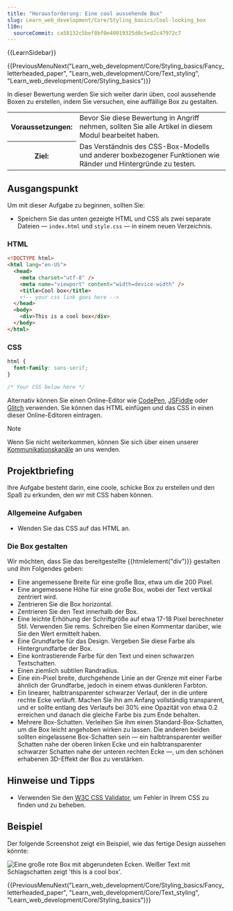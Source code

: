 ```yaml
---
title: "Herausforderung: Eine cool aussehende Box"
slug: Learn_web_development/Core/Styling_basics/Cool-looking_box
l10n:
  sourceCommit: ca58132c5bef8bf0e40919325d0c5ed2c47972c7
---
```


{{LearnSidebar}}

{{PreviousMenuNext("Learn_web_development/Core/Styling_basics/Fancy_letterheaded_paper", "Learn_web_development/Core/Text_styling", "Learn_web_development/Core/Styling_basics")}}

In dieser Bewertung werden Sie sich weiter darin üben, cool aussehende Boxen zu erstellen, indem Sie versuchen, eine auffällige Box zu gestalten.

<table>
  <tbody>
    <tr>
      <th scope="row">Voraussetzungen:</th>
      <td>
        Bevor Sie diese Bewertung in Angriff nehmen, sollten Sie alle Artikel in diesem Modul bearbeitet haben.
      </td>
    </tr>
    <tr>
      <th scope="row">Ziel:</th>
      <td>
        Das Verständnis des CSS-Box-Modells und anderer boxbezogener Funktionen wie Ränder und Hintergründe zu testen.
      </td>
    </tr>
  </tbody>
</table>

## Ausgangspunkt

Um mit dieser Aufgabe zu beginnen, sollten Sie:

- Speichern Sie das unten gezeigte HTML und CSS als zwei separate Dateien — `index.html` und `style.css` — in einem neuen Verzeichnis.

### HTML

```html
<!DOCTYPE html>
<html lang="en-US">
  <head>
    <meta charset="utf-8" />
    <meta name="viewport" content="width=device-width" />
    <title>Cool box</title>
    <!-- your css link goes here -->
  </head>
  <body>
    <div>This is a cool box</div>
  </body>
</html>
```

### CSS

```css
html {
  font-family: sans-serif;
}

/* Your CSS below here */
```

Alternativ können Sie einen Online-Editor wie [CodePen](https://codepen.io/), [JSFiddle](https://jsfiddle.net/) oder [Glitch](https://glitch.com/) verwenden. Sie können das HTML einfügen und das CSS in einen dieser Online-Editoren eintragen.

> [!NOTE]
> Wenn Sie nicht weiterkommen, können Sie sich über einen unserer [Kommunikationskanäle](/de/docs/MDN/Community/Communication_channels) an uns wenden.

## Projektbriefing

Ihre Aufgabe besteht darin, eine coole, schicke Box zu erstellen und den Spaß zu erkunden, den wir mit CSS haben können.

### Allgemeine Aufgaben

- Wenden Sie das CSS auf das HTML an.

### Die Box gestalten

Wir möchten, dass Sie das bereitgestellte {{htmlelement("div")}} gestalten und ihm Folgendes geben:

- Eine angemessene Breite für eine große Box, etwa um die 200 Pixel.
- Eine angemessene Höhe für eine große Box, wobei der Text vertikal zentriert wird.
- Zentrieren Sie die Box horizontal.
- Zentrieren Sie den Text innerhalb der Box.
- Eine leichte Erhöhung der Schriftgröße auf etwa 17-18 Pixel berechneter Stil. Verwenden Sie rems. Schreiben Sie einen Kommentar darüber, wie Sie den Wert ermittelt haben.
- Eine Grundfarbe für das Design. Vergeben Sie diese Farbe als Hintergrundfarbe der Box.
- Eine kontrastierende Farbe für den Text und einen schwarzen Textschatten.
- Einen ziemlich subtilen Randradius.
- Eine ein-Pixel breite, durchgehende Linie an der Grenze mit einer Farbe ähnlich der Grundfarbe, jedoch in einem etwas dunkleren Farbton.
- Ein linearer, halbtransparenter schwarzer Verlauf, der in die untere rechte Ecke verläuft. Machen Sie ihn am Anfang vollständig transparent, und er sollte entlang des Verlaufs bei 30% eine Opazität von etwa 0.2 erreichen und danach die gleiche Farbe bis zum Ende behalten.
- Mehrere Box-Schatten. Verleihen Sie ihm einen Standard-Box-Schatten, um die Box leicht angehoben wirken zu lassen. Die anderen beiden sollten eingelassene Box-Schatten sein — ein halbtransparenter weißer Schatten nahe der oberen linken Ecke und ein halbtransparenter schwarzer Schatten nahe der unteren rechten Ecke —, um den schönen erhabenen 3D-Effekt der Box zu verstärken.

## Hinweise und Tipps

- Verwenden Sie den [W3C CSS Validator](https://jigsaw.w3.org/css-validator/), um Fehler in Ihrem CSS zu finden und zu beheben.

## Beispiel

Der folgende Screenshot zeigt ein Beispiel, wie das fertige Design aussehen könnte:

![Eine große rote Box mit abgerundeten Ecken. Weißer Text mit Schlagschatten zeigt 'this is a cool box'.](fancy-box2.png)

{{PreviousMenuNext("Learn_web_development/Core/Styling_basics/Fancy_letterheaded_paper", "Learn_web_development/Core/Text_styling", "Learn_web_development/Core/Styling_basics")}}
